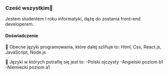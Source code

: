 ### Cześć wszystkim👋
Jestem studentem I roku informatyki, dążę do zostania front-end developerem.

#### Doświadczenie 
🌱 Obecne języki programowania, które dalej szlifuje to: 
Html, Css, React.js, JavaScript, Node.js

🌱 Języki w których potrafię się jest to:
-Polski ojczysty
-Angielski poziom b1
-Niemiecki poziom a1


<!--
**PawelHeleniak/PawelHeleniak** is a ✨ _special_ ✨ repository because its `README.md` (this file) appears on your GitHub profile.

Here are some ideas to get you started:

- 🔭 I’m currently working on ...
- 🌱 I’m currently learning ...
- 👯 I’m looking to collaborate on ...
- 🤔 I’m looking for help with ...
- 💬 Ask me about ...
- 📫 How to reach me: ...
- 😄 Pronouns: ...
- ⚡ Fun fact: ...
-->

